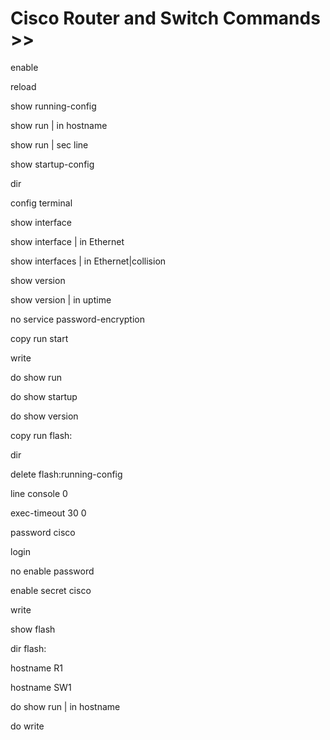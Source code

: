 # Cisco Router and Switch Commands >>

enable

reload

show running-config

show run | in hostname

show run | sec line

show startup-config

dir

config terminal

show interface

show interface | in Ethernet

show interfaces | in Ethernet|collision

show version

show version | in uptime

no service password-encryption

copy run start

write

do show run

do show startup

do show version

copy run flash:

dir

delete flash:running-config

line console 0

exec-timeout 30 0

password cisco

login

no enable password

enable secret cisco

write

show flash

dir flash:

hostname R1

hostname SW1

do show run | in hostname

do write
